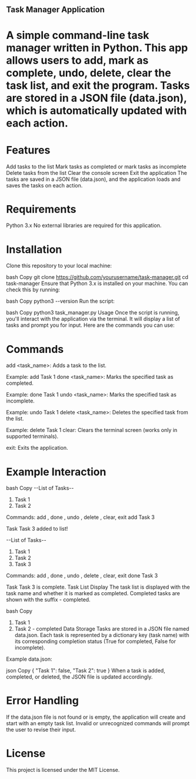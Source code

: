 ## Task Manager Application
# A simple command-line task manager written in Python. This app allows users to add, mark as complete, undo, delete, clear the task list, and exit the program. Tasks are stored in a JSON file (data.json), which is automatically updated with each action.

# Features
Add tasks to the list
Mark tasks as completed or mark tasks as incomplete
Delete tasks from the list
Clear the console screen
Exit the application
The tasks are saved in a JSON file (data.json), and the application loads and saves the tasks on each action.

# Requirements
Python 3.x
No external libraries are required for this application.

# Installation
Clone this repository to your local machine:

bash
Copy
git clone https://github.com/yourusername/task-manager.git
cd task-manager
Ensure that Python 3.x is installed on your machine. You can check this by running:

bash
Copy
python3 --version
Run the script:

bash
Copy
python3 task_manager.py
Usage
Once the script is running, you'll interact with the application via the terminal. It will display a list of tasks and prompt you for input. Here are the commands you can use:

# Commands
add <task_name>: Adds a task to the list.

Example: add Task 1
done <task_name>: Marks the specified task as completed.

Example: done Task 1
undo <task_name>: Marks the specified task as incomplete.

Example: undo Task 1
delete <task_name>: Deletes the specified task from the list.

Example: delete Task 1
clear: Clears the terminal screen (works only in supported terminals).

exit: Exits the application.

# Example Interaction
bash
Copy
--List of Tasks--
1. Task 1
2. Task 2

Commands: add <task>, done <task>, undo <task>, delete <task>, clear, exit
add Task 3

Task Task 3 added to list!

--List of Tasks--
1. Task 1
2. Task 2
3. Task 3

Commands: add <task>, done <task>, undo <task>, delete <task>, clear, exit
done Task 3

Task Task 3 is complete.
Task List Display
The task list is displayed with the task name and whether it is marked as completed. Completed tasks are shown with the suffix - completed.

bash
Copy
1. Task 1
2. Task 2 - completed
Data Storage
Tasks are stored in a JSON file named data.json. Each task is represented by a dictionary key (task name) with its corresponding completion status (True for completed, False for incomplete).

Example data.json:

json
Copy
{
    "Task 1": false,
    "Task 2": true
}
When a task is added, completed, or deleted, the JSON file is updated accordingly.

# Error Handling
If the data.json file is not found or is empty, the application will create and start with an empty task list.
Invalid or unrecognized commands will prompt the user to revise their input.

# License
This project is licensed under the MIT License.
